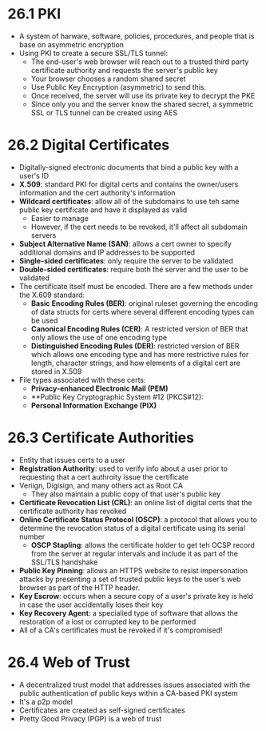 # 26.1 PKI
- A system of harware, software, policies, procedures, and people that is base on asymmetric encryption
- Using PKI to create a secure SSL/TLS tunnel:
	- The end-user's web browser will reach out to a trusted third party certificate authority and requests the server's public key
	- Your browser chooses a random shared secret 
	- Use Public Key Encryption (asymmetric) to send this.
	- Once received, the server will use its private key to decrypt the PKE
	- Since only you and the server know the shared secret, a symmetric SSL or TLS tunnel can be created using AES

# 26.2 Digital Certificates
- Digitally-signed electronic documents that bind a public key with a user's ID
- **X.509**: standard PKI for digital certs and contains the owner/users information and the cert authority's information
- **Wildcard certificates**: allow all of the subdomains to use teh same public key certificate and have it displayed as valid
	- Easier to manage
	- However, if the cert needs to be revoked, it'll affect all subdomain servers
- **Subject Alternative Name (SAN)**: allows a cert owner to specify additional domains and IP addresses to be supported
- **Single-sided certificates**: only require the server to be validated
- **Double-sided certificates**: require both the server and the user to be validated
- The certificate itself must be encoded. There are a few methods under the X.609 standard:
	- **Basic Encoding Rules (BER)**: original ruleset governing the encoding of data structs for certs where several different encoding types can be used
	- **Canonical Encoding Rules (CER)**: A restricted version of BER that only allows the use of one encoding type
	- **Distinguished Encoding Rules (DER)**: restricted version of BER which allows one encoding type and has more restrictive rules for length, character strings, and how elements of a digital cert are stored in X.509
- File types associated with these certs:
	- **Privacy-enhanced Electronic Mail (PEM)**
	- **Public Key Cryptographic System #12 (PKCS#12):
	- **Personal Information Exchange (PIX)**
# 26.3 Certificate Authorities
- Entity that issues certs to a user
- **Registration Authority**: used to verify info about a user prior to requesting that a cert authroity issue the certificate
- Veriign, Digisign, and many others act as Root CA
	- They also maintain a public copy of that user's public key
- **Certificate Revocation List  (CRL)**: an online list of digital certs that the certificate authority has revoked
- **Online Certificate Status Protocol (OSCP)**: a protocol that allows you to determine the revocation status of a digital certificate using its serial number
	- **OSCP Stapling**: allows the certificate holder to get teh OCSP record from the server at regular intervals and include it as part of the SSL/TLS handshake
- **Public Key Pinning**: allows an HTTPS website to resist impersonation attacks by presenting a set of trusted public keys to the user's web browser as part of the HTTP header.
- **Key Escrow**: occurs when a secure copy of a user's private key is held in case the user accidentally loses their key
- **Key Recovery Agent**: a specialied type of software that allows the restoration of a lost or corrupted key to be performed
- All of a CA's certificates must be revoked if it's compromised!

# 26.4 Web of Trust
- A decentralized trust model that addresses issues associated with the public authentication of public keys within a CA-based PKI system
- It's a p2p model
- Certificates are created as self-signed certificates
- Pretty Good Privacy (PGP) is a web of trust